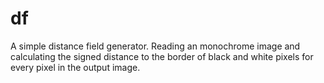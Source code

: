 # df
A simple distance field generator. Reading an monochrome image and calculating the signed distance to the border of black and white pixels for every pixel in the output image.
